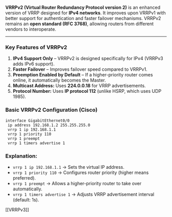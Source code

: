 **VRRPv2 (Virtual Router Redundancy Protocol version 2)** is an enhanced version of VRRP designed for **IPv4 networks**. It improves upon VRRPv1 with better support for authentication and faster failover mechanisms. VRRPv2 remains an **open standard (RFC 3768)**, allowing routers from different vendors to interoperate.

---
### **Key Features of VRRPv2**

1. **IPv4 Support Only** – VRRPv2 is designed specifically for IPv4 (VRRPv3 adds IPv6 support).
2. **Faster Failover** – Improves failover speed compared to VRRPv1.
3. **Preemption Enabled by Default** – If a higher-priority router comes online, it automatically becomes the Master.
4. **Multicast Address:** Uses **224.0.0.18** for VRRP advertisements.
5. **Protocol Number:** Uses **IP protocol 112** (unlike HSRP, which uses UDP 1985).
### **Basic VRRPv2 Configuration (Cisco)**
```cisco
interface GigabitEthernet0/0
 ip address 192.168.1.2 255.255.255.0
 vrrp 1 ip 192.168.1.1
 vrrp 1 priority 110
 vrrp 1 preempt
 vrrp 1 timers advertise 1
```
### **Explanation:**

- `vrrp 1 ip 192.168.1.1` → Sets the virtual IP address.
- `vrrp 1 priority 110` → Configures router priority (higher means preferred).
- `vrrp 1 preempt` → Allows a higher-priority router to take over automatically.
- `vrrp 1 timers advertise 1` → Adjusts VRRP advertisement interval (default: 1s).

[[VRRPv3]] 